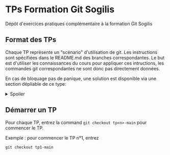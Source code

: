 # TPs Formation Git Sogilis

Dépôt d'exercices pratiques complémentaire à la formation Git Sogilis

## Format des TPs

Chaque TP représente un "scénario" d'utilisation de git. Les instructions sont spécifiées dans le README.md des branches correspondantes. Le but est d'utiliser les connaissances du cours pour appliquer ces intructions, les commandes git correspondantes ne sont donc pas directement données. 

En cas de bloquage pas de panique, une solution est disponible via une section dépliable de ce type:

<details>
<summary>Spoiler</summary>

```
git solve-my-problem
```
</details>


## Démarrer un TP

Pour chaque TP, entrez la command ```git checkout tp<n>-main``` pour commencer le TP.

Exemple : pour commencer le TP n°1, entrez
```
git checkout tp1-main
```
